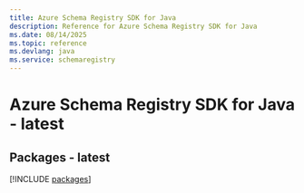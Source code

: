 ```yaml
---
title: Azure Schema Registry SDK for Java
description: Reference for Azure Schema Registry SDK for Java
ms.date: 08/14/2025
ms.topic: reference
ms.devlang: java
ms.service: schemaregistry
---
```

# Azure Schema Registry SDK for Java - latest
## Packages - latest
[!INCLUDE [packages](schema-registry-index.md)]